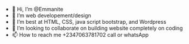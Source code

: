 - 👋 Hi, I’m @Emmanite
- 👀 I’m  web developement/design 
- 🌱 I’m best at HTML, CSS,  java script bootstrap, and Wordpress
- 💞️ I’m looking to collaborate on building website completely on coding
- 📫 How to reach me +2347063781702 call or whatsApp
<!---
Emmanite/Emmanite is a ✨ special ✨ repository because its `README.md` (this file) appears on your GitHub profile.
You can click the Preview link to take a look at your changes.
--->
